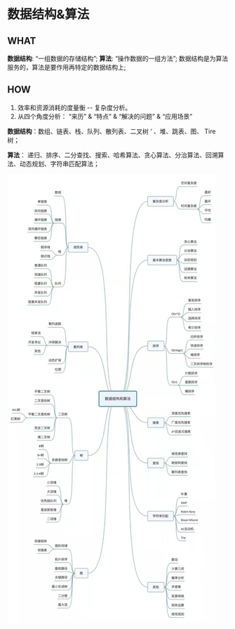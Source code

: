 # 数据结构&算法

## WHAT
**数据结构**: “一组数据的存储结构”;
**算法**: “操作数据的一组方法”;
数据结构是为算法服务的，算法是要作用再特定的数据结构上;

## HOW
1. 效率和资源消耗的度量衡 -- 复杂度分析。
2. 从四个角度分析：
    “来历” & “特点” & “解决的问题” & “应用场景”

**数据结构**：数组、链表、栈、队列、散列表、二叉树 ‘ 、堆、跳表、图、 Tire 树；    

**算法**： 递归、排序、二分查找、搜索、哈希算法、贪心算法、分治算法、回溯算法、动态规划、字符串匹配算法；

![WechatIMG644的副本](media/WechatIMG644%E7%9A%84%E5%89%AF%E6%9C%AC.jpeg)
